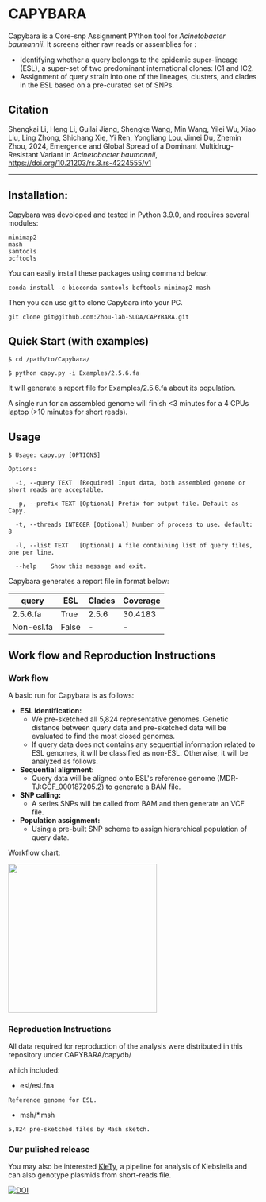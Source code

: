 # CAPYBARA

Capybara is a Core-snp Assignment PYthon tool for <i>Acinetobacter baumannii</i>. It screens either raw reads or assemblies for :

* Identifying whether a query belongs to the epidemic super-lineage (ESL), a super-set of two predominant international clones: IC1 and IC2.
* Assignment of query strain into one of the lineages, clusters, and clades in the ESL based on a pre-curated set of SNPs. 

## Citation
Shengkai Li, Heng Li, Guilai Jiang, Shengke Wang, Min Wang, Yilei Wu, Xiao Liu, Ling Zhong, Shichang Xie, Yi Ren, Yongliang Lou, Jimei Du, Zhemin Zhou, 2024, Emergence and Global Spread of a Dominant Multidrug-Resistant Variant in *Acinetobacter baumannii*, https://doi.org/10.21203/rs.3.rs-4224555/v1

------

## Installation:
Capybara was devoloped and tested in Python 3.9.0, and requires several modules:

~~~~~~~~~~
minimap2
mash
samtools
bcftools
~~~~~~~~~~

You can easily install these packages using command below:

~~~~~~~~~~
conda install -c bioconda samtools bcftools minimap2 mash
~~~~~~~~~~

Then you can use git to clone Capybara into your PC.

~~~~~~~~~~
git clone git@github.com:Zhou-lab-SUDA/CAPYBARA.git
~~~~~~~~~~

## Quick Start (with examples)

~~~~~~~~~~
$ cd /path/to/Capybara/

$ python capy.py -i Examples/2.5.6.fa
~~~~~~~~~~

It will generate a report file for Examples/2.5.6.fa about its population.

A single run for an assembled genome will finish <3 minutes for a 4 CPUs laptop (>10 minutes for short reads).

## Usage

~~~~~~~~~~
$ Usage: capy.py [OPTIONS]

Options:

  -i, --query TEXT  [Required] Input data, both assembled genome or short reads are acceptable.

  -p, --prefix TEXT [Optional] Prefix for output file. Default as Capy.

  -t, --threads INTEGER [Optional] Number of process to use. default: 8

  -l, --list TEXT   [Optional] A file containing list of query files, one per line.

  --help    Show this message and exit.

~~~~~~~~~~

Capybara generates a report file in format below:

| query | ESL | Clades | Coverage |
| ---- | ---- | ---- | ---- |
| 2.5.6.fa | True | 2.5.6 | 30.4183 |
| Non-esl.fa | False | - | - |

## Work flow and Reproduction Instructions

### Work flow

A basic run for Capybara is as follows: 
* **ESL identification:**
	* We pre-sketched all 5,824 representative genomes. Genetic distance between query data and pre-sketched data will be evaluated to find the most closed genomes.
	* If query data does not contains any sequential information related to ESL genomes, it will be classified as non-ESL. Otherwise, it will be analyzed as follows.
* **Sequential alignment:**
	* Query data will be aligned onto ESL's reference genome (MDR-TJ:GCF_000187205.2) to generate a BAM file.
* **SNP calling:**
	* A series SNPs will be called from BAM and then generate an VCF file.
* **Population assignment:**
	* Using a pre-built SNP scheme to assign hierarchical population of query data.


Workflow chart:

<img src="https://github.com/Zhou-lab-SUDA/CAPYBARA/blob/main/workflow.png" width="300px">

### Reproduction Instructions
All data required for reproduction of the analysis were distributed in this repository under CAPYBARA/capydb/

which included:
* esl/esl.fna
~~~
Reference genome for ESL.
~~~
* msh/*.msh
~~~
5,824 pre-sketched files by Mash sketch.
~~~
### Our pulished release
You may also be interested [KleTy](https://github.com/Zhou-lab-SUDA/KleTy), a pipeline for analysis of Klebsiella and can also genotype plasmids from short-reads file.


<a href="https://zenodo.org/doi/10.5281/zenodo.11349698"><img src="https://zenodo.org/badge/803854575.svg" alt="DOI"></a>
